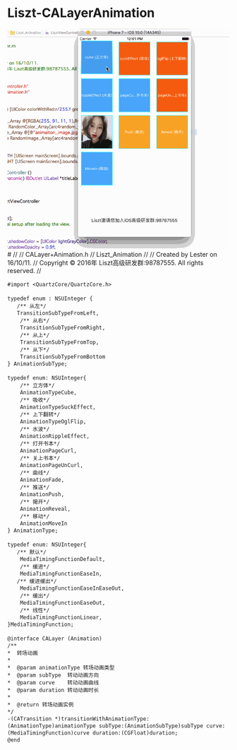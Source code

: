 # Liszt-CALayerAnimation
<img src="https://github.com/LisztGitHub/Liszt-CALayerAnimation/blob/master/Liszt.gif?raw=true" />
# 
    //
    //  CALayer+Animation.h
    //  Liszt_Animation
    //
    //  Created by Lester on 16/10/11.
    //  Copyright © 2016年 Liszt高级研发群:98787555. All rights reserved.
    //

    #import <QuartzCore/QuartzCore.h>

    typedef enum : NSUInteger {
       /** 从左*/
       TransitionSubTypeFromLeft,
        /** 从右*/
        TransitionSubTypeFromRight,
        /** 从上*/
        TransitionSubTypeFromTop,
        /** 从下*/
        TransitionSubTypeFromBottom
    } AnimationSubType;

    typedef enum: NSUInteger{
        /** 立方体*/
        AnimationTypeCube,
        /** 吸收*/
        AnimationTypeSuckEffect,
        /** 上下翻转*/
        AnimationTypeOglFlip,
        /** 水波*/
        AnimationRippleEffect,
        /** 打开书本*/
        AnimationPageCurl,
        /** 关上书本*/
        AnimationPageUnCurl,
        /** 曲线*/
        AnimationFade,
        /** 推送*/
        AnimationPush,
        /** 揭开*/
        AnimationReveal,
        /** 移动*/
        AnimationMoveIn
    } AnimationType;

    typedef enum: NSUInteger{
       /** 默认*/
        MediaTimingFunctionDefault,
        /** 缓进*/
        MediaTimingFunctionEaseIn,
       /** 缓进缓出*/
        MediaTimingFunctionEaseInEaseOut,
        /** 缓出*/
        MediaTimingFunctionEaseOut,
        /** 线性*/
        MediaTimingFunctionLinear,
    }MediaTimingFunction;

    @interface CALayer (Animation)
    /**
    *  转场动画
    *
    *  @param animationType 转场动画类型
    *  @param subType  转动动画方向
    *  @param curve    转动动画曲线
    *  @param duration 转动动画时长
    *
    *  @return 转场动画实例
    */
    -(CATransition *)transitionWithAnimationType:(AnimationType)animationType subType:(AnimationSubType)subType curve:(MediaTimingFunction)curve duration:(CGFloat)duration;
    @end
